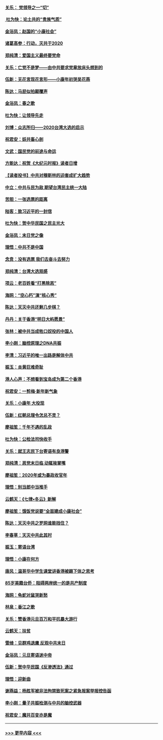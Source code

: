 #### [关乐： 党领导之一“切”](../pages/nsc993/n11804505.md?t=01192155) 
#### [ 吐为快：论土共的“贵族气质”](../pages/nsc993/n11804490.md?t=01192155) 
#### [金浴凤：赵国的“小康社会”](../pages/nsc993/n11804452.md?t=01192155) 
#### [诸葛高参：行动，灭共于2020](../pages/nsc993/n11804120.md?t=01192155) 
#### [郑纯清：爱国主义最终要党命](../pages/nsc993/n11802197.md?t=01192155) 
#### [关乐：亡党不是梦——由中共要求党章放床头想到的](../pages/nsc993/n11802156.md?t=01192155) 
#### [伍新：无花言现花言形——小康年初哭吴花燕](../pages/nsc993/n11800044.md?t=01192155) 
#### [陈达：马屁似拍颠覆声](../pages/nsc993/n11800010.md?t=01192155) 
#### [金浴凤：春之歌](../pages/nsc993/n11797687.md?t=01192155) 
#### [吐为快：让领导先走](../pages/nsc993/n11797512.md?t=01192155) 
#### [刘博：众志所归——2020台湾大选的启示](../pages/nsc993/n11796878.md?t=01192155) 
#### [祝君安：妖共畜心剖](../pages/nsc993/n11794273.md?t=01192155) 
#### [文武：国民党的前途与命运](../pages/nsc993/n11794198.md?t=01192155) 
#### [方能达：祝贺《大纪元时报》读者日增](../pages/nsc993/n11793807.md?t=01192155) 
#### [【读者投书】中共对穆斯林的迫害成扩大趋势](../pages/nsc993/n11791371.md?t=01192155) 
#### [中立：中共与民为敌 期望台湾民主统一大陆](../pages/nsc993/n11790392.md?t=01192155) 
#### [苦胆：一张选票的距离](../pages/nsc993/n11788914.md?t=01192155) 
#### [陆客：致习近平的一封信](../pages/nsc993/n11788867.md?t=01192155) 
#### [吐为快：贺中华民国之民主光大](../pages/nsc993/n11788618.md?t=01192155) 
#### [金浴凤：末日党之像](../pages/nsc993/n11787475.md?t=01192155) 
#### [理悟：中共不是中国](../pages/nsc993/n11787463.md?t=01192155) 
#### [念贲：没有选票  我们去奋斗去努力](../pages/nsc993/n11787398.md?t=01192155) 
#### [郑纯清：台湾大选观感](../pages/nsc993/n11786210.md?t=01192155) 
#### [项云：老百姓看“打黑除恶”](../pages/nsc993/n11785398.md?t=01192155) 
#### [海网：“空心朽”演“核心秀”](../pages/nsc993/n11783874.md?t=01192155) 
#### [陈达：天灭中共还剩几步棋？](../pages/nsc993/n11783719.md?t=01192155) 
#### [丹丹：关于香港“明日大屿愿景”](../pages/nsc993/n11783273.md?t=01192155) 
#### [张林：被中共当成牲口奴役的中国人](../pages/nsc993/n11782397.md?t=01192155) 
#### [李小刚：脑控原理之DNA共振](../pages/nsc993/n11780962.md?t=01192155) 
#### [李清：习近平的唯一出路是解体中共](../pages/nsc993/n11780866.md?t=01192155) 
#### [振玉：炎黄巨难奇耻](../pages/nsc993/n11779632.md?t=01192155) 
#### [港人心声：不想看到宝岛成为第二个香港](../pages/nsc993/n11778817.md?t=01192155) 
#### [祝君安：一剪梅‧新年新气象](../pages/nsc993/n11776340.md?t=01192155) 
#### [关乐：小康年 大役现](../pages/nsc993/n11774213.md?t=01192155) 
#### [伍新：红朝总理令怎总不灵？](../pages/nsc993/n11770813.md?t=01192155) 
#### [廖祖笙：千年不遇的乱政](../pages/nsc993/n11770373.md?t=01192155) 
#### [吐为快：公检法司快收手](../pages/nsc993/n11770359.md?t=01192155) 
#### [关乐：就王志民下台寄语有良港警](../pages/nsc993/n11769903.md?t=01192155) 
#### [郑纯清：恶党末日临 动辄挨掌嘴](../pages/nsc993/n11769356.md?t=01192155) 
#### [廖祖笙：2020年或为暴政收官年](../pages/nsc993/n11768216.md?t=01192155) 
#### [理悟：别当郎中当推手](../pages/nsc993/n11768243.md?t=01192155) 
#### [云鹤天：《七律▪冬云》新解](../pages/nsc993/n11768204.md?t=01192155) 
#### [廖祖笙：饿饭党说要“全面建成小康社会”](../pages/nsc993/n11767482.md?t=01192155) 
#### [陈达：天灭中共之罗网谁能挡住？](../pages/nsc993/n11767465.md?t=01192155) 
#### [李春草：天灭中共此其时](../pages/nsc993/n11767452.md?t=01192155) 
#### [振玉：寄语台湾](../pages/nsc993/n11767432.md?t=01192155) 
#### [理悟：小康在何方](../pages/nsc993/n11767394.md?t=01192155) 
#### [唐风：温哥华中学生课堂讲香港被踢下体之思考](../pages/nsc993/n11766848.md?t=01192155) 
#### [85岁美籍台侨：阻碍两岸统一的是共产制度](../pages/nsc993/n11765043.md?t=01192155) 
#### [海网：龟蛇对鼠哭新愁](../pages/nsc993/n11764895.md?t=01192155) 
#### [林泉：香江之歌](../pages/nsc993/n11764415.md?t=01192155) 
#### [关乐：赞香港元旦百万和平抗暴大游行](../pages/nsc993/n11764382.md?t=01192155) 
#### [云鹤天：扶贫](../pages/nsc993/n11764245.md?t=01192155) 
#### [雪绮：见群鸡退鹰  反观中共末日](../pages/nsc993/n11762112.md?t=01192155) 
#### [金浴凤：元旦寄语迷中帝](../pages/nsc993/n11761788.md?t=01192155) 
#### [伍新：贺中华民国《反渗透法》通过](../pages/nsc993/n11761994.md?t=01192155) 
#### [理悟：迎新曲](../pages/nsc993/n11761152.md?t=01192155) 
#### [谢燕益：杨胜军被非法拘禁致死案之紧急报案举报控告函](../pages/nsc993/n11756134.md?t=01192155) 
#### [李小刚：量子共振检测与中共的脑控武器](../pages/nsc993/n11754518.md?t=01192155) 
#### [祝君安：魔共百变亦是魔](../pages/nsc993/n11754469.md?t=01192155) 

----
#### [ >>> 更早内容 <<< ](../indexes/nsc993-earlier.md)
